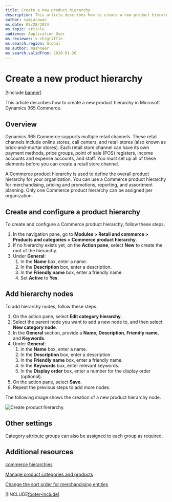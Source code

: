 ```yaml
---
title: Create a new product hierarchy
description: This article describes how to create a new product hierarchy in Microsoft Dynamics 365 Commerce.
author: samjarawan
ms.date: 05/28/2024
ms.topic: article
audience: Application User
ms.reviewer: v-chrgriffin
ms.search.region: Global
ms.author: mashneer
ms.search.validFrom: 2020-01-20
---
```

# Create a new product hierarchy


[!include [banner](includes/banner.md)]

This article describes how to create a new product hierarchy in Microsoft Dynamics 365 Commerce.

## Overview

Dynamics 365 Commerce supports multiple retail channels. These retail channels include online stores, call centers, and retail stores (also known as brick-and-mortar stores). Each retail store channel can have its own payment methods, price groups, point of sale (POS) registers, income accounts and expense accounts, and staff. You must set up all of these elements before you can create a retail store channel. 

A Commerce product hierarchy is used to define the overall product hierarchy for your organization. You can use a Commerce product hierarchy for merchandising, pricing and promotions, reporting, and assortment planning. Only one Commerce product hierarchy can be assigned per organization.

## Create and configure a product hierarchy

To create and configure a Commerce product hierarchy, follow these steps.

1. In the navigation pane, go to **Modules \> Retail and commerce \> Products and categories \> Commerce product hierarchy**.
1. If no hierarchy exists yet, on the **Action pane**, select **New** to create the root of the hierarchy.
1. Under **General**:
    1. In the **Name** box, enter a name.
    1. In the **Description** box, enter a description.
    1. In the **Friendly name** box, enter a friendly name.
    1. Set **Active** to **Yes**.

## Add hierarchy nodes

To add hierarchy nodes, follow these steps.

1. On the action pane, select **Edit category hierarchy**.
1. Select the parent node you want to add a new node to, and then select **New category node**.
1. In the **General** section, provide a **Name**, **Description**, **Friendly name**, and **Keywords**.
1. Under **General**:
    1. In the **Name** box, enter a name.
    1. In the **Description** box, enter a description.
    1. In the **Friendly name** box, enter a friendly name.
    1. In the **Keywords** box, enter relevant keywords.
    1. In the **Display order** box, enter a number for the display order (optional).
1. On the action pane, select **Save**.
1. Repeat the previous steps to add more nodes.

The following image shows the creation of a new product hierarchy node.

![Create product hierarchy.](media/create-product-hierarchy.png)

## Other settings

Category attribute groups can also be assigned to each group as required.  

## Additional resources

[commerce hierarchies](retail-hierarchies.md)

[Manage product categories and products ](category-management-product-creation.md)

[Change the sort order for merchandising entities](custom-order-categories-nav-retail-prod-hierarchy.md)


[!INCLUDE[footer-include](../includes/footer-banner.md)]
